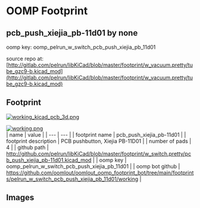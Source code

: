 # OOMP Footprint  
## pcb_push_xiejia_pb-11d01  by none  
  
oomp key: oomp_pelrun_w_switch_pcb_push_xiejia_pb_11d01  
  
source repo at: [http://gitlab.com/pelrun/libKiCad/blob/master/footprint/w_vacuum.pretty/tube_gzc9-b.kicad_mod](http://gitlab.com/pelrun/libKiCad/blob/master/footprint/w_vacuum.pretty/tube_gzc9-b.kicad_mod)  
## Footprint  
  
[![working_kicad_pcb_3d.png](working_kicad_pcb_3d_600.png)](working_kicad_pcb_3d.png)  
  
[![working.png](working_600.png)](working.png)  
| name | value | 
| --- | --- | 
| footprint name | pcb_push_xiejia_pb-11d01 | 
| footprint description | PCB pushbutton, Xiejia PB-11D01 | 
| number of pads | 4 | 
| github path | http://github.com/pelrun/libKiCad/blob/master/footprint/w_switch.pretty/pcb_push_xiejia_pb-11d01.kicad_mod | 
| oomp key | oomp_pelrun_w_switch_pcb_push_xiejia_pb_11d01 | 
| oomp bot github | https://github.com/oomlout/oomlout_oomp_footprint_bot/tree/main/footprints/pelrun_w_switch_pcb_push_xiejia_pb_11d01/working | 
## Images  
